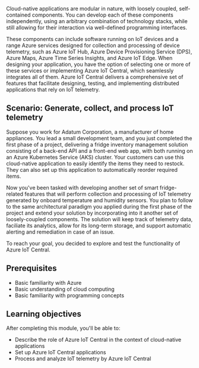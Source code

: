 ﻿Cloud-native applications are modular in nature, with loosely coupled, self-contained components. You can develop each of these components independently, using an arbitrary combination of technology stacks, while still allowing for their interaction via well-defined programming interfaces. 

These components can include software running on IoT devices and a range Azure services designed for collection and processing of device telemetry, such as Azure IoT Hub, Azure Device Provisioning Service (DPS), Azure Maps, Azure Time Series Insights, and Azure IoT Edge. When designing your application, you have the option of selecting one or more of these services or implementing Azure IoT Central, which seamlessly integrates all of them. Azure IoT Central delivers a comprehensive set of features that facilitate designing, testing, and implementing distributed applications that rely on IoT telemetry.

## Scenario: Generate, collect, and process IoT telemetry

Suppose you work for Adatum Corporation, a manufacturer of home appliances. You lead a small development team, and you just completed the first phase of a project, delivering a fridge inventory management solution consisting of a back-end API and a front-end web app, with both running on an Azure Kubernetes Service (AKS) cluster. Your customers can use this cloud-native application to easily identify the items they need to restock. They can also set up this application to automatically reorder required items.

Now you've been tasked with developing another set of smart fridge-related features that will perform collection and processing of IoT telemetry generated by onboard temperature and humidity sensors. You plan to follow to the same architectural paradigm you applied during the first phase of the project and extend your solution by incorporating into it another set of loosely-coupled components. The solution will keep track of telemetry data, faciliate its analytics, allow for its long-term storage, and support automatic alerting and remediation in case of an issue. 

To reach your goal, you decided to explore and test the functionality of Azure IoT Central. 

## Prerequisites

* Basic familiarity with Azure
* Basic understanding of cloud computing
* Basic familiarity with programming concepts

## Learning objectives

After completing this module, you'll be able to:

* Describe the role of Azure IoT Central in the context of cloud-native applications
* Set up Azure IoT Central applications
* Process and analyze IoT telemetry by Azure IoT Central
